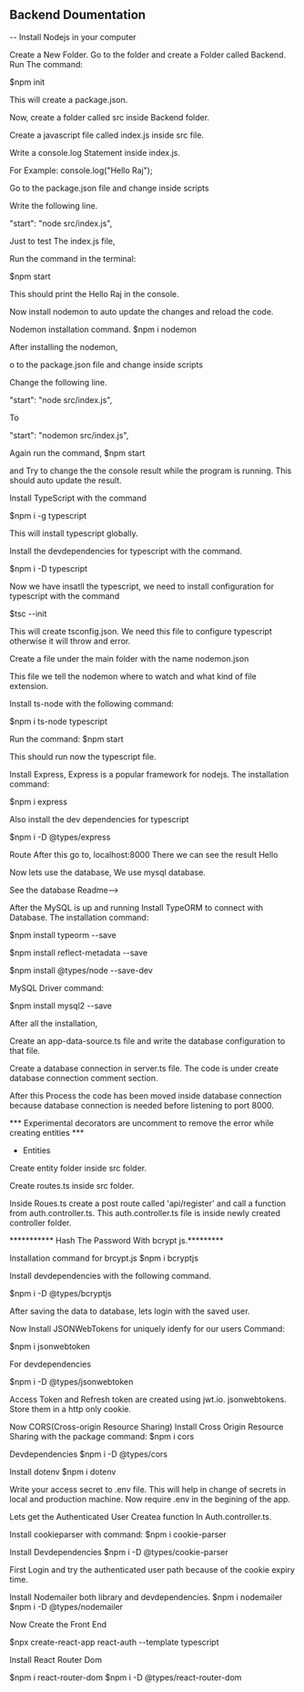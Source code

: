 ## Backend Doumentation

-- Install Nodejs in your computer

Create a New Folder.
Go to the folder and create a Folder called Backend.
Run The command:

$npm init

This will create a package.json.

Now, create a folder called src inside Backend folder.

Create a javascript file called index.js inside src file. 

Write a console.log Statement inside index.js.

For Example: console.log("Hello Raj");

Go to the package.json file and change inside scripts

Write the following line.

"start": "node src/index.js",

Just to test The index.js file,

Run the command in the terminal:

$npm start

This should print the Hello Raj in the console.

Now install nodemon to auto update the changes and reload the code.

Nodemon installation command.
$npm i nodemon

After installing the nodemon,

o to the package.json file and change inside scripts

Change the following line.

"start": "node src/index.js",

To

"start": "nodemon src/index.js",

Again run the command,
$npm start

and Try to change the the console result while the program is running.
This should auto update the result.

Install TypeScript with the command

$npm i -g typescript

This will install typescript globally.

Install the devdependencies for typescript with the command.

$npm i -D typescript

Now we have insatll the typescript, we need to install configuration for typescript with the command

$tsc --init

This will create tsconfig.json.
We need this file to configure typescript otherwise it will throw and error.

Create a file under the main folder with the name
nodemon.json

This file we tell the nodemon where to watch and what kind of file extension. 

Install ts-node with the following command:

$npm i ts-node typescript

Run the command:
$npm start

This should run now the typescript file.

Install Express, Express is a popular framework for nodejs.
The installation command:

$npm i express

Also install the dev dependencies for typescript

$npm i -D @types/express

Route
After this go to, 
localhost:8000
There we can see the result
Hello 

Now lets use the database, 
We use mysql database. 

See the database Readme-->


After the MySQL is up and running Install TypeORM to connect with Database.
The installation command:

$npm install typeorm --save

$npm install reflect-metadata --save

$npm install @types/node --save-dev

MySQL Driver command:

$npm install mysql2 --save

After all the installation,

Create an app-data-source.ts file and write the database configuration to that file.

Create a database connection in server.ts file.
The code is under create database connection comment section.

After this Process the code has been moved inside database connection because database connection is needed before listening to port 8000.

*** Experimental decorators are uncomment to remove the error while creating entities ***
- Entities

Create entity folder inside src folder.

Create routes.ts inside src folder.

Inside Roues.ts create a post route called 'api/register' and call a function from 
auth.controller.ts.
This auth.controller.ts file is inside newly created controller folder.


*********** Hash The Password With bcrypt js.*********

Installation command for brcypt.js
$npm i bcryptjs

Install devdependencies with the following command.

$npm i -D @types/bcryptjs

After saving the data to database, lets login with the saved user.

Now Install JSONWebTokens for uniquely idenfy for our users
Command:

$npm i jsonwebtoken

For devdependencies

$npm i -D @types/jsonwebtoken


Access Token and Refresh token are created using jwt.io. jsonwebtokens.
Store them in a http only cookie.

Now CORS(Cross-origin Resource Sharing)
Install Cross Origin Resource Sharing with the package command:
$npm i cors

Devdependencies
$npm i -D @types/cors

Install dotenv
$npm i dotenv

Write your access secret to .env file.
This will help in change of secrets in local and production machine. 
Now require .env in the begining of the app.

Lets get the Authenticated User
Createa function In Auth.controller.ts.

Install cookieparser with command:
$npm i cookie-parser

Install Devdependencies
$npm i -D @types/cookie-parser


First Login and try the authenticated user path because of the cookie expiry time.

Install Nodemailer both library and devdependencies.
$npm i nodemailer
$npm i -D @types/nodemailer

Now Create the Front End

$npx create-react-app react-auth --template typescript

Install React Router Dom

$npm i react-router-dom
$npm i -D @types/react-router-dom


























